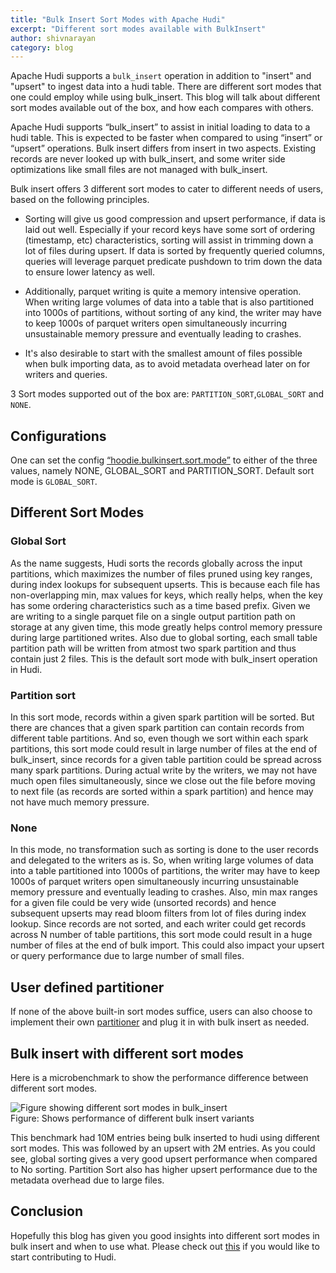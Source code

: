 ```yaml
---
title: "Bulk Insert Sort Modes with Apache Hudi"
excerpt: "Different sort modes available with BulkInsert"
author: shivnarayan
category: blog
---
```


Apache Hudi supports a `bulk_insert` operation in addition to "insert" and "upsert" to ingest data into a hudi table. 
There are different sort modes that one could employ while using bulk_insert. This blog will talk about 
different sort modes available out of the box, and how each compares with others. 
<!--truncate-->

Apache Hudi supports “bulk_insert” to assist in initial loading to data to a hudi table. This is expected
to be faster when compared to using “insert” or “upsert” operations. Bulk insert differs from insert in two
aspects. Existing records are never looked up with bulk_insert, and some writer side optimizations like 
small files are not managed with bulk_insert. 

Bulk insert offers 3 different sort modes to cater to different needs of users, based on the following principles.

- Sorting will give us good compression and upsert performance, if data is laid out well. Especially if your record keys 
  have some sort of ordering (timestamp, etc) characteristics, sorting will assist in trimming down a lot of files 
  during upsert. If data is sorted by frequently queried columns, queries will leverage parquet predicate pushdown 
  to trim down the data to ensure lower latency as well.
  
- Additionally, parquet writing is quite a memory intensive operation. When writing large volumes of data into a table 
  that is also partitioned into 1000s of partitions, without sorting of any kind, the writer may have to keep 1000s of 
  parquet writers open simultaneously incurring unsustainable memory pressure and eventually leading to crashes.
  
- It's also desirable to start with the smallest amount of files possible when bulk importing data, as to avoid 
  metadata overhead later on for writers and queries. 

3 Sort modes supported out of the box are: `PARTITION_SORT`,`GLOBAL_SORT` and `NONE`.

## Configurations 
One can set the config [“hoodie.bulkinsert.sort.mode”](https://hudi.apache.org/docs/configurations.html#withBulkInsertSortMode) to either 
of the three values, namely NONE, GLOBAL_SORT and PARTITION_SORT. Default sort mode is `GLOBAL_SORT`.

## Different Sort Modes

### Global Sort

As the name suggests, Hudi sorts the records globally across the input partitions, which maximizes the number of files 
pruned using key ranges, during index lookups for subsequent upserts. This is because each file has non-overlapping 
min, max values for keys, which really helps, when the key has some ordering characteristics such as a time based prefix.
Given we are writing to a single parquet file on a single output partition path on storage at any given time, this mode
greatly helps control memory pressure during large partitioned writes. Also due to global sorting, each small table 
partition path will be written from atmost two spark partition and thus contain just 2 files. 
This is the default sort mode with bulk_insert operation in Hudi. 

### Partition sort
In this sort mode, records within a given spark partition will be sorted. But there are chances that a given spark partition 
can contain records from different table partitions. And so, even though we sort within each spark partitions, this sort
mode could result in large number of files at the end of bulk_insert, since records for a given table partition could 
be spread across many spark partitions. During actual write by the writers, we may not have much open files 
simultaneously, since we close out the file before moving to next file (as records are sorted within a spark partition) 
and hence may not have much memory pressure. 

### None

In this mode, no transformation such as sorting is done to the user records and delegated to the writers as is. So, 
when writing large volumes of data into a table partitioned into 1000s of partitions, the writer may have to keep 1000s of
parquet writers open simultaneously incurring unsustainable memory pressure and eventually leading to crashes. Also, 
min max ranges for a given file could be very wide (unsorted records) and hence subsequent upserts may read 
bloom filters from lot of files during index lookup. Since records are not sorted, and each writer could get records 
across N number of table partitions, this sort mode could result in a huge number of files at the end of bulk import. 
This could also impact your upsert or query performance due to large number of small files. 

## User defined partitioner

If none of the above built-in sort modes suffice, users can also choose to implement their own 
[partitioner](https://github.com/apache/hudi/blob/master/hudi-client/hudi-client-common/src/main/java/org/apache/hudi/table/BulkInsertPartitioner.java)
and plug it in with bulk insert as needed.

## Bulk insert with different sort modes
Here is a microbenchmark to show the performance difference between different sort modes.

![Figure showing different sort modes in bulk_insert](/assets/images/blog/bulkinsert-sort-modes/sort-modes.png) <br/>
Figure: Shows performance of different bulk insert variants

This benchmark had 10M entries being bulk inserted to hudi using different sort modes. This was followed by an upsert 
with 2M entries. As you could see, global sorting gives a very good upsert performance when compared to No sorting. 
Partition Sort also has higher upsert performance due to the metadata overhead due to large files. 

## Conclusion
Hopefully this blog has given you good insights into different sort modes in bulk insert and when to use what. 
Please check out [this](https://hudi.apache.org/contribute/get-involved) if you would like to start contributing to Hudi.  


